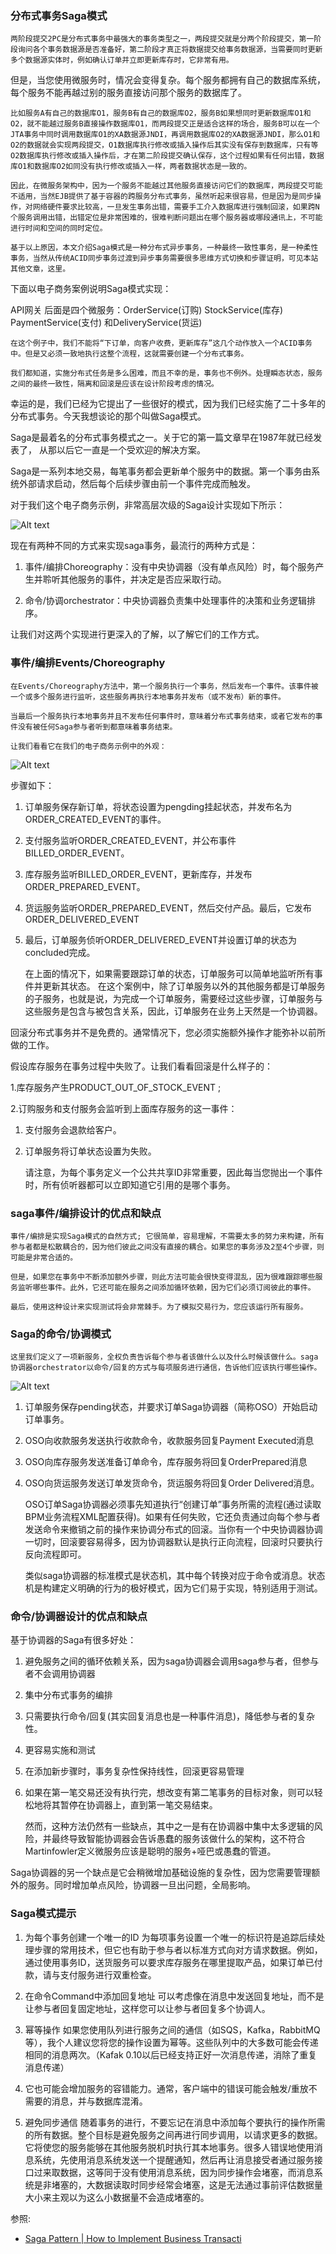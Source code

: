 ### 分布式事务Saga模式
    两阶段提交2PC是分布式事务中最强大的事务类型之一，两段提交就是分两个阶段提交，第一阶段询问各个事务数据源是否准备好，第二阶段才真正将数据提交给事务数据源，当需要同时更新多个数据源实体时，例如确认订单并立即更新库存时，它非常有用。

但是，当您使用微服务时，情况会变得复杂。每个服务都拥有自己的数据库系统，每个服务不能再越过别的服务直接访问那个服务的数据库了。

    比如服务A有自己的数据库O1，服务B有自己的数据库O2，服务B如果想同时更新数据库O1和O2，就不能越过服务B直接操作数据库O1，而两段提交正是适合这样的场合，服务B可以在一个JTA事务中同时调用数据库O1的XA数据源JNDI，再调用数据库O2的XA数据源JNDI，那么O1和O2的数据就会实现两段提交，O1数据库执行修改或插入操作后其实没有保存到数据库，只有等O2数据库执行修改或插入操作后，才在第二阶段提交确认保存，这个过程如果有任何出错，数据库O1和数据库O2如同没有执行修改或插入一样，两者数据状态是一致的。

    因此，在微服务架构中，因为一个服务不能越过其他服务直接访问它们的数据库，两段提交可能不适用，当然EJB提供了基于容器的跨服务分布式事务，虽然听起来很容易，但是因为是同步操作，对网络硬件要求比较高，一旦发生事务出错，需要手工介入数据库进行强制回滚，如果跨N个服务调用出错，出错定位是非常困难的，很难判断问题出在哪个服务器或哪段通讯上，不可能进行时间和空间的同时定位。

    基于以上原因，本文介绍Saga模式是一种分布式异步事务，一种最终一致性事务，是一种柔性事务，当然从传统ACID同步事务过渡到异步事务需要很多思维方式切换和步骤证明，可见本站其他文章，这里。

下面以电子商务案例说明Saga模式实现：

API网关 后面是四个微服务：OrderService(订购) StockService(库存) PaymentService(支付) 和DeliveryService(货运)

    在这个例子中，我们不能将“下订单，向客户收费，更新库存”这几个动作放入一个ACID事务中。但是又必须一致地执行这整个流程，这就需要创建一个分布式事务。

    我们都知道，实施分布式任务是多么困难，而且不幸的是，事务也不例外。处理瞬态状态，服务之间的最终一致性，隔离和回滚是应该在设计阶段考虑的情况。

幸运的是，我们已经为它提出了一些很好的模式，因为我们已经实施了二十多年的分布式事务。今天我想谈论的那个叫做Saga模式。

Saga是最着名的分布式事务模式之一。关于它的第一篇文章早在1987年就已经发表了， 从那以后它一直是一个受欢迎的解决方案。

Saga是一系列本地交易，每笔事务都会更新单个服务中的数据。第一个事务由系统外部请求启动，然后每个后续步骤由前一个事件完成而触发。

对于我们这个电子商务示例，非常高层次级的Saga设计实现如下所示：

![Alt text](images/%E5%88%86%E5%B8%83%E5%BC%8F%E4%BA%8B%E5%8A%A1Saga%E6%A8%A1%E5%BC%8F_image_1.jpg)


现在有两种不同的方式来实现saga事务，最流行的两种方式是：

1. 事件/编排Choreography：没有中央协调器（没有单点风险）时，每个服务产生并聆听其他服务的事件，并决定是否应采取行动。

2. 命令/协调orchestrator：中央协调器负责集中处理事件的决策和业务逻辑排序。

让我们对这两个实现进行更深入的了解，以了解它们的工作方式。

### 事件/编排Events/Choreography
    在Events/Choreography方法中，第一个服务执行一个事务，然后发布一个事件。该事件被一个或多个服务进行监听，这些服务再执行本地事务并发布（或不发布）新的事件。

    当最后一个服务执行本地事务并且不发布任何事件时，意味着分布式事务结束，或者它发布的事件没有被任何Saga参与者听到都意味着事务结束。

    让我们看看它在我们的电子商务示例中的外观：

![Alt text](images/%E5%88%86%E5%B8%83%E5%BC%8F%E4%BA%8B%E5%8A%A1Saga%E6%A8%A1%E5%BC%8F_image_2.jpg)

步骤如下：
1. 订单服务保存新订单，将状态设置为pengding挂起状态，并发布名为ORDER_CREATED_EVENT的事件。

2. 支付服务监听ORDER_CREATED_EVENT，并公布事件BILLED_ORDER_EVENT。

3. 库存服务监听BILLED_ORDER_EVENT，更新库存，并发布ORDER_PREPARED_EVENT。

4. 货运服务监听ORDER_PREPARED_EVENT，然后交付产品。最后，它发布ORDER_DELIVERED_EVENT

5. 最后，订单服务侦听ORDER_DELIVERED_EVENT并设置订单的状态为concluded完成。

    在上面的情况下，如果需要跟踪订单的状态，订单服务可以简单地监听所有事件并更新其状态。 在这个案例中，除了订单服务以外的其他服务都是订单服务的子服务，也就是说，为完成一个订单服务，需要经过这些步骤，订单服务与这些服务是包含与被包含关系，因此，订单服务在业务上天然是一个协调器。

回滚分布式事务并不是免费的。通常情况下，您必须实施额外操作才能弥补以前所做的工作。


假设库存服务在事务过程中失败了。让我们看看回滚是什么样子的：

1.库存服务产生PRODUCT_OUT_OF_STOCK_EVENT ;

2.订购服务和支付服务会监听到上面库存服务的这一事件：
1. 支付服务会退款给客户。
2. 订单服务将订单状态设置为失败。

    请注意，为每个事务定义一个公共共享ID非常重要，因此每当您抛出一个事件时，所有侦听器都可以立即知道它引用的是哪个事务。

### saga事件/编排设计的优点和缺点
    事件/编排是实现Saga模式的自然方式; 它很简单，容易理解，不需要太多的努力来构建，所有参与者都是松散耦合的，因为他们彼此之间没有直接的耦合。如果您的事务涉及2至4个步骤，则可能是非常合适的。

    但是，如果您在事务中不断添加额外步骤，则此方法可能会很快变得混乱，因为很难跟踪哪些服务监听哪些事件。此外，它还可能在服务之间添加循环依赖，因为它们必须订阅彼此的事件。

    最后，使用这种设计来实现测试将会非常棘手。为了模拟交易行为，您应该运行所有服务。
### Saga的命令/协调模式
    这里我们定义了一项新服务，全权负责告诉每个参与者该做什么以及什么时候该做什么。saga协调器orchestrator以命令/回复的方式与每项服务进行通信，告诉他们应该执行哪些操作。

![Alt text](images/%E5%88%86%E5%B8%83%E5%BC%8F%E4%BA%8B%E5%8A%A1Saga%E6%A8%A1%E5%BC%8F_image_3.jpg)


1. 订单服务保存pending状态，并要求订单Saga协调器（简称OSO）开始启动订单事务。

2. OSO向收款服务发送执行收款命令，收款服务回复Payment Executed消息

3. OSO向库存服务发送准备订单命令，库存服务将回复OrderPrepared消息

4. OSO向货运服务发送订单发货命令，货运服务将回复Order Delivered消息。


    OSO订单Saga协调器必须事先知道执行“创建订单”事务所需的流程(通过读取BPM业务流程XML配置获得)。如果有任何失败，它还负责通过向每个参与者发送命令来撤销之前的操作来协调分布式的回滚。当你有一个中央协调器协调一切时，回滚要容易得多，因为协调器默认是执行正向流程，回滚时只要执行反向流程即可。

    类似saga协调器的标准模式是状态机，其中每个转换对应于命令或消息。状态机是构建定义明确的行为的极好模式，因为它们易于实现，特别适用于测试。

### 命令/协调器设计的优点和缺点
基于协调器的Saga有很多好处：

1. 避免服务之间的循环依赖关系，因为saga协调器会调用saga参与者，但参与者不会调用协调器

2. 集中分布式事务的编排

3. 只需要执行命令/回复(其实回复消息也是一种事件消息)，降低参与者的复杂性。

4. 更容易实施和测试

5. 在添加新步骤时，事务复杂性保持线性，回滚更容易管理

6. 如果在第一笔交易还没有执行完，想改变有第二笔事务的目标对象，则可以轻松地将其暂停在协调器上，直到第一笔交易结束。

    然而，这种方法仍然有一些缺点，其中之一是有在协调器中集中太多逻辑的风险，并最终导致智能协调器会告诉愚蠢的服务该做什么的架构，这不符合Martinfowler定义微服务应该是聪明的服务+哑巴或愚蠢的管道。

Saga协调器的另一个缺点是它会稍微增加基础设施的复杂性，因为您需要管理额外的服务。同时增加单点风险，协调器一旦出问题，全局影响。

### Saga模式提示
1. 为每个事务创建一个唯一的ID
为每项事务设置一个唯一的标识符是追踪后续处理步骤的常用技术，但它也有助于参与者以标准方式向对方请求数据。例如，通过使用事务ID，送货服务可以要求库存服务在哪里提取产品，如果订单已付款，请与支付服务进行双重检查。

2. 在命令Command中添加回复地址
可以考虑像在消息中发送回复地址，而不是让参与者回复固定地址，这样您可以让参与者回复多个协调人。

3. 幂等操作
如果您使用队列进行服务之间的通信（如SQS，Kafka，RabbitMQ等），我个人建议您将您的操作设置为幂等。这些队列中的大多数可能会传递相同的消息两次。（Kafak 0.10以后已经支持正好一次消息传递，消除了重复消息传递）

4. 它也可能会增加服务的容错能力。通常，客户端中的错误可能会触发/重放不需要的消息，并与数据库混淆。

5. 避免同步通信
随着事务的进行，不要忘记在消息中添加每个要执行的操作所需的所有数据。整个目标是避免服务之间再进行同步调用，以请求更多的数据。它将使您的服务能够在其他服务脱机时执行其本地事务。很多人错误地使用消息系统，先使用消息系统发送一个提醒通知，然后再让消息接受者通过服务接口过来取数据，这等同于没有使用消息系统，因为同步操作会堵塞，而消息系统是非堵塞的，大数据读取时同步经常会堵塞，这是无法通过事前评估数据量大小来主观以为这么小数据量不会造成堵塞的。

参照:
* [Saga Pattern | How to Implement Business Transacti](https://dzone.com/articles/saga-pattern-how-to-implement-business-transaction)